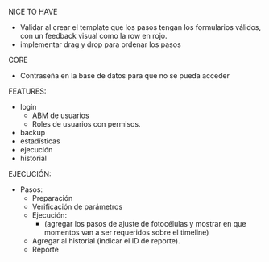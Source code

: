 NICE TO HAVE
- Validar al crear el template que los pasos tengan los formularios válidos, con un feedback visual como la row en rojo.
- implementar drag y drop para ordenar los pasos

CORE
- Contraseña en la base de datos para que no se pueda acceder

FEATURES:
- login
  - ABM de usuarios
  - Roles de usuarios con permisos.
- backup
- estadísticas
- ejecución 
- historial

EJECUCIÓN:
- Pasos:
  - Preparación
  - Verificación de parámetros
  - Ejecución:
    - (agregar los pasos de ajuste de fotocélulas y mostrar en que momentos van a ser requeridos sobre el timeline)
  - Agregar al historial (indicar el ID de reporte).
  - Reporte